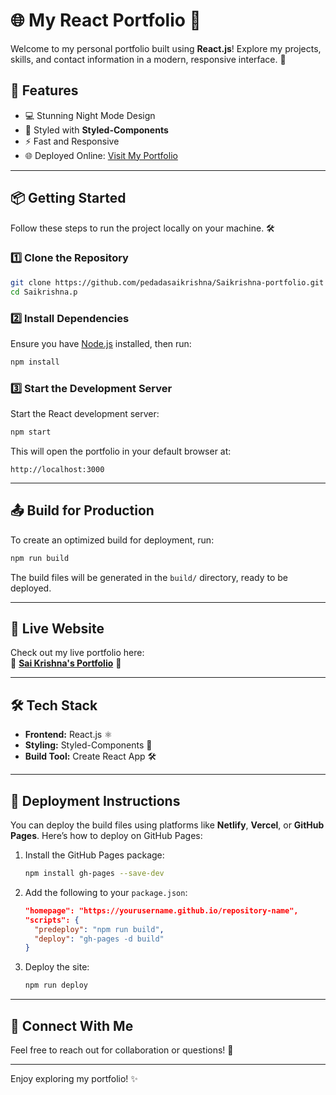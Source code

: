 

# 🌐 My React Portfolio 🚀 

Welcome to my personal portfolio built using **React.js**! Explore my projects, skills, and contact information in a modern, responsive interface. 🌌

## 🌟 Features
- 💻 Stunning Night Mode Design
- 🎨 Styled with **Styled-Components**
- ⚡ Fast and Responsive
- 🌐 Deployed Online: [Visit My Portfolio](https://saikrishnapedada.netlify.app/)

---

## 📦 Getting Started

Follow these steps to run the project locally on your machine. 🛠️

### 1️⃣ Clone the Repository
```bash
git clone https://github.com/pedadasaikrishna/Saikrishna-portfolio.git
cd Saikrishna.p
```

### 2️⃣ Install Dependencies
Ensure you have [Node.js](https://nodejs.org) installed, then run:
```bash
npm install
```

### 3️⃣ Start the Development Server
Start the React development server:
```bash
npm start
```
This will open the portfolio in your default browser at:
```
http://localhost:3000
```

---

## 📤 Build for Production

To create an optimized build for deployment, run:
```bash
npm run build
```

The build files will be generated in the `build/` directory, ready to be deployed.

---

## 🔗 Live Website

Check out my live portfolio here:  
🌟 **[Sai Krishna's Portfolio](saikrishnapedada.netlify.app)** 🌟

---

## 🛠️ Tech Stack
- **Frontend:** React.js ⚛️
- **Styling:** Styled-Components 💅
- **Build Tool:** Create React App 🛠️

---

## 🚀 Deployment Instructions

You can deploy the build files using platforms like **Netlify**, **Vercel**, or **GitHub Pages**. Here’s how to deploy on GitHub Pages:

1. Install the GitHub Pages package:
   ```bash
   npm install gh-pages --save-dev
   ```

2. Add the following to your `package.json`:
   ```json
   "homepage": "https://yourusername.github.io/repository-name",
   "scripts": {
     "predeploy": "npm run build",
     "deploy": "gh-pages -d build"
   }
   ```

3. Deploy the site:
   ```bash
   npm run deploy
   ```

---

## 🙌 Connect With Me
Feel free to reach out for collaboration or questions! 📩  

---

Enjoy exploring my portfolio! ✨

